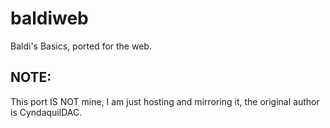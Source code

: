 # baldiweb
Baldi's Basics, ported for the web.

## NOTE:
This port IS NOT mine, I am just hosting and mirroring it, the original author is CyndaquilDAC.
